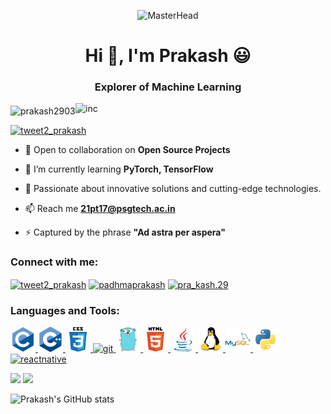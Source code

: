 <p align="center">
  <img src="https://i.gifer.com/7fWl.gif" alt="MasterHead">
</p>
<h1 align="center">Hi 👋, I'm Prakash 😃</h1>
<h3 align="center"> Explorer of Machine Learning </h3>


<p style="margin-bottom: 20px;">
  <img align="right" alt="inc" width="400" src="https://cdn.neowin.com/news/images/uploaded/2021/02/1614322146_pexels-kevin-ku-577585_story.jpg">
</p>
<p align="left"> <img src="https://komarev.com/ghpvc/?username=prakash2903&label=Profile%20views&color=0e75b6&style=flat" alt="prakash2903" /> </p>

<p align="left"> <a href="https://twitter.com/tweet2_prakash" target="blank"><img src="https://img.shields.io/twitter/follow/tweet2_prakash?logo=twitter&style=for-the-badge" alt="tweet2_prakash" /></a> </p>

- 🤝 Open to collaboration on **Open Source Projects**
  
- 🌱 I’m currently learning **PyTorch, TensorFlow**

- 🚀 Passionate about innovative solutions and cutting-edge technologies.

- 📫 Reach me **21pt17@psgtech.ac.in**

- ⚡ Captured by the phrase **"Ad astra per aspera"**

<h3 align="left">Connect with me:</h3>
<p align="left">
  <a href="https://twitter.com/tweet2_prakash" target="blank"><img align="center" src="https://raw.githubusercontent.com/rahuldkjain/github-profile-readme-generator/master/src/images/icons/Social/twitter.svg" alt="tweet2_prakash" height="30" width="40" /></a>
  <a href="https://linkedin.com/in/padhmaprakash" target="blank"><img align="center" src="https://raw.githubusercontent.com/rahuldkjain/github-profile-readme-generator/master/src/images/icons/Social/linked-in-alt.svg" alt="padhmaprakash" height="30" width="40" /></a>
  <a href="https://instagram.com/pra_kash.29" target="blank"><img align="center" src="https://raw.githubusercontent.com/rahuldkjain/github-profile-readme-generator/master/src/images/icons/Social/instagram.svg" alt="pra_kash.29" height="30" width="40" /></a>
</p>

<h3 align="left">Languages and Tools:</h3>
<p align="left"> <a href="https://www.cprogramming.com/" target="_blank" rel="noreferrer"> <img src="https://raw.githubusercontent.com/devicons/devicon/master/icons/c/c-original.svg" alt="c" width="40" height="40"/> </a> <a href="https://www.w3schools.com/cpp/" target="_blank" rel="noreferrer"> <img src="https://raw.githubusercontent.com/devicons/devicon/master/icons/cplusplus/cplusplus-original.svg" alt="cplusplus" width="40" height="40"/> </a> <a href="https://www.w3schools.com/css/" target="_blank" rel="noreferrer"> <img src="https://raw.githubusercontent.com/devicons/devicon/master/icons/css3/css3-original-wordmark.svg" alt="css3" width="40" height="40"/> </a> <a href="https://git-scm.com/" target="_blank" rel="noreferrer"> <img src="https://www.vectorlogo.zone/logos/git-scm/git-scm-icon.svg" alt="git" width="40" height="40"/> </a> <a href="https://golang.org" target="_blank" rel="noreferrer"> <img src="https://raw.githubusercontent.com/devicons/devicon/master/icons/go/go-original.svg" alt="go" width="40" height="40"/> </a> <a href="https://www.w3.org/html/" target="_blank" rel="noreferrer"> <img src="https://raw.githubusercontent.com/devicons/devicon/master/icons/html5/html5-original-wordmark.svg" alt="html5" width="40" height="40"/> </a> <a href="https://www.java.com" target="_blank" rel="noreferrer"> <img src="https://raw.githubusercontent.com/devicons/devicon/master/icons/java/java-original.svg" alt="java" width="40" height="40"/> </a> <a href="https://www.linux.org/" target="_blank" rel="noreferrer"> <img src="https://raw.githubusercontent.com/devicons/devicon/master/icons/linux/linux-original.svg" alt="linux" width="40" height="40"/> </a> <a href="https://www.mysql.com/" target="_blank" rel="noreferrer"> <img src="https://raw.githubusercontent.com/devicons/devicon/master/icons/mysql/mysql-original-wordmark.svg" alt="mysql" width="40" height="40"/> </a> <a href="https://www.python.org" target="_blank" rel="noreferrer"> <img src="https://raw.githubusercontent.com/devicons/devicon/master/icons/python/python-original.svg" alt="python" width="40" height="40"/> </a> <a href="https://reactnative.dev/" target="_blank" rel="noreferrer"> <img src="https://reactnative.dev/img/header_logo.svg" alt="reactnative" width="40" height="40"/> </a> </p>

<!--
<p><img align="left" src="https://github-readme-stats.vercel.app/api/top-langs?username=prakash2903&show_icons=true&locale=en&layout=compact" alt="prakash2903" /></p> 
<h3 align="left">Stats</h3>
<img align="left" src="https://github-readme-stats.vercel.app/api?username=prakash2903&show_icons=true&locale=en" alt="prakash2903" /></p>
<h3 align="right">Contribution Streaks</h3>
<p><img align="right" src="https://github-readme-streak-stats.herokuapp.com/?user=prakash2903&" alt="prakash2903" /></p>
-->


<!--

<p><img align="left" width = 400 src="https://github-readme-streak-stats.herokuapp.com/?user=prakash2903&" alt="prakash2903" /></p>

<p>&nbsp;<img align="center" width = 400 src="https://github-readme-stats.vercel.app/api?username=prakash2903&show_icons=true&locale=en" alt="prakash2903" /></p>

<p>&nbsp;</p>

<p><img align="center" width = 300  src="https://github-readme-stats.vercel.app/api/top-langs?username=prakash2903&show_icons=true&locale=en&layout=compact" alt="prakash2903" /></p>

-->
![](https://github-readme-streak-stats.herokuapp.com/?user=prakash2903&theme=react&hide_border=false)
![](https://github-readme-stats.vercel.app/api/top-langs/?username=prakash2903&theme=react&hide_border=false&include_all_commits=true&count_private=true&layout=compact)<br/>

![Prakash's GitHub stats](https://github-readme-stats.vercel.app/api?username=prakash2903&show_icons=true&theme=react&hide_border=false&include_all_commits=true&count_private=true)
